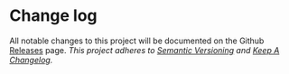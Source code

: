 # Change log

All notable changes to this project will be documented on the Github [Releases](https://github.com/Pegase745/sublime-flowtype/releases) page.
*This project adheres to [Semantic Versioning](http://semver.org/) and [Keep A Changelog](http://keepachangelog.com/).*